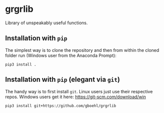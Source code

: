 # grgrlib

Library of unspeakably useful functions.

## Installation with `pip`

The simplest way is to clone the repository and then from within the cloned folder run (Windows user from the Anaconda Prompt):
```
pip3 install .
```

## Installation with `pip` (elegant via `git`)

The handy way is to first install `git`. Linux users just use their respective repos. Windows users get it here: https://git-scm.com/download/win

```
pip3 install git+https://github.com/gboehl/grgrlib
```
